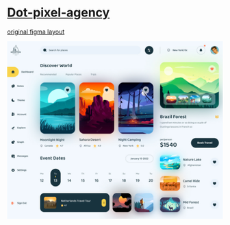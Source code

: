 # [Dot-pixel-agency](https://github.com/Katsiaryna-Liubchanka/Dot-pixel-agency-with-grid)

[original figma layout](https://www.figma.com/file/GDjVQpEU1G8mjbFXJhZhVb/dot-pixel-agency-1-structured-(Copy)?node-id=261%3A69)

![layout screenshot](Desktop.jpg)